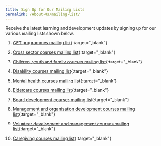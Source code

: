 ```yaml
---
title: Sign Up for Our Mailing Lists
permalink: /About-Us/mailing-list/
---
```


Receive the latest learning and development updates by signing up for our various mailing lists shown below.  

1.  [CET programmes mailing list](https://form.gov.sg/5f19b046fd23f90011ba7246){:target="_blank"}    
    
2.  [Cross sector courses mailing list](https://form.gov.sg/5f19b01efd23f90011ba723a){:target="_blank"}    

3.  [Children, youth and family courses mailing list](https://form.gov.sg/5f19b0c4d034a60011cd0c6c){:target="_blank"}    

4.  [Disability courses mailing list](https://form.gov.sg/5f19b0b7d034a60011cd0c64){:target="_blank"}    

5.  [Mental health courses mailing list](https://form.gov.sg/5f19b0a9adf7da001231b33b){:target="_blank"}    

6.  [Eldercare courses mailing list](https://form.gov.sg/5f19b09dd034a60011cd0c5a){:target="_blank"} 

7.  [Board development courses mailing list](https://form.gov.sg/5f19b07efd23f90011ba727c){:target="_blank"}    

8.  [Management and organisation development courses mailing list](https://form.gov.sg/5f19b08c39e00f0011b7ad5a){:target="_blank"}    
    
9.  [Volunteer development and management courses mailing list](https://form.gov.sg/5f19b06fd034a60011cd0c4e){:target="_blank"}    
    
10.  [Caregiving courses mailing list](https://form.gov.sg/5f19b056d034a60011cd0c42){:target="_blank"}    
